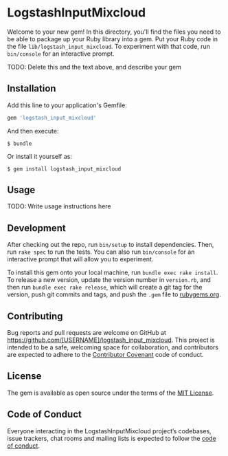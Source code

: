 # LogstashInputMixcloud

Welcome to your new gem! In this directory, you'll find the files you need to be able to package up your Ruby library into a gem. Put your Ruby code in the file `lib/logstash_input_mixcloud`. To experiment with that code, run `bin/console` for an interactive prompt.

TODO: Delete this and the text above, and describe your gem

## Installation

Add this line to your application's Gemfile:

```ruby
gem 'logstash_input_mixcloud'
```

And then execute:

    $ bundle

Or install it yourself as:

    $ gem install logstash_input_mixcloud

## Usage

TODO: Write usage instructions here

## Development

After checking out the repo, run `bin/setup` to install dependencies. Then, run `rake spec` to run the tests. You can also run `bin/console` for an interactive prompt that will allow you to experiment.

To install this gem onto your local machine, run `bundle exec rake install`. To release a new version, update the version number in `version.rb`, and then run `bundle exec rake release`, which will create a git tag for the version, push git commits and tags, and push the `.gem` file to [rubygems.org](https://rubygems.org).

## Contributing

Bug reports and pull requests are welcome on GitHub at https://github.com/[USERNAME]/logstash_input_mixcloud. This project is intended to be a safe, welcoming space for collaboration, and contributors are expected to adhere to the [Contributor Covenant](http://contributor-covenant.org) code of conduct.

## License

The gem is available as open source under the terms of the [MIT License](https://opensource.org/licenses/MIT).

## Code of Conduct

Everyone interacting in the LogstashInputMixcloud project’s codebases, issue trackers, chat rooms and mailing lists is expected to follow the [code of conduct](https://github.com/[USERNAME]/logstash_input_mixcloud/blob/master/CODE_OF_CONDUCT.md).

